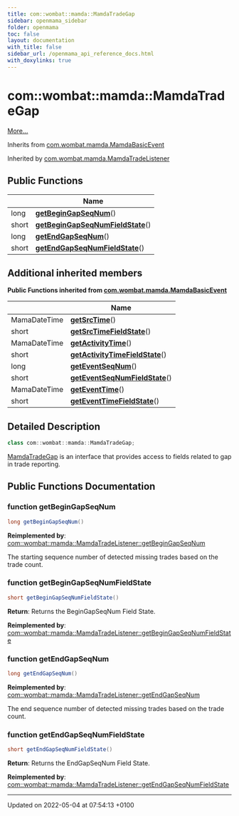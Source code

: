 ```yaml
---
title: com::wombat::mamda::MamdaTradeGap
sidebar: openmama_sidebar
folder: openmama
toc: false
layout: documentation
with_title: false
sidebar_url: /openmama_api_reference_docs.html
with_doxylinks: true
---
```


# com::wombat::mamda::MamdaTradeGap



 [More...](#detailed-description)

Inherits from [com.wombat.mamda.MamdaBasicEvent](interfacecom_1_1wombat_1_1mamda_1_1MamdaBasicEvent.html)

Inherited by [com.wombat.mamda.MamdaTradeListener](classcom_1_1wombat_1_1mamda_1_1MamdaTradeListener.html)

## Public Functions

|                | Name           |
| -------------- | -------------- |
| long | **[getBeginGapSeqNum](interfacecom_1_1wombat_1_1mamda_1_1MamdaTradeGap.html#function-getbegingapseqnum)**() |
| short | **[getBeginGapSeqNumFieldState](interfacecom_1_1wombat_1_1mamda_1_1MamdaTradeGap.html#function-getbegingapseqnumfieldstate)**() |
| long | **[getEndGapSeqNum](interfacecom_1_1wombat_1_1mamda_1_1MamdaTradeGap.html#function-getendgapseqnum)**() |
| short | **[getEndGapSeqNumFieldState](interfacecom_1_1wombat_1_1mamda_1_1MamdaTradeGap.html#function-getendgapseqnumfieldstate)**() |

## Additional inherited members

**Public Functions inherited from [com.wombat.mamda.MamdaBasicEvent](interfacecom_1_1wombat_1_1mamda_1_1MamdaBasicEvent.html)**

|                | Name           |
| -------------- | -------------- |
| MamaDateTime | **[getSrcTime](interfacecom_1_1wombat_1_1mamda_1_1MamdaBasicEvent.html#function-getsrctime)**() |
| short | **[getSrcTimeFieldState](interfacecom_1_1wombat_1_1mamda_1_1MamdaBasicEvent.html#function-getsrctimefieldstate)**() |
| MamaDateTime | **[getActivityTime](interfacecom_1_1wombat_1_1mamda_1_1MamdaBasicEvent.html#function-getactivitytime)**() |
| short | **[getActivityTimeFieldState](interfacecom_1_1wombat_1_1mamda_1_1MamdaBasicEvent.html#function-getactivitytimefieldstate)**() |
| long | **[getEventSeqNum](interfacecom_1_1wombat_1_1mamda_1_1MamdaBasicEvent.html#function-geteventseqnum)**() |
| short | **[getEventSeqNumFieldState](interfacecom_1_1wombat_1_1mamda_1_1MamdaBasicEvent.html#function-geteventseqnumfieldstate)**() |
| MamaDateTime | **[getEventTime](interfacecom_1_1wombat_1_1mamda_1_1MamdaBasicEvent.html#function-geteventtime)**() |
| short | **[getEventTimeFieldState](interfacecom_1_1wombat_1_1mamda_1_1MamdaBasicEvent.html#function-geteventtimefieldstate)**() |


## Detailed Description

```java
class com::wombat::mamda::MamdaTradeGap;
```


[MamdaTradeGap](interfacecom_1_1wombat_1_1mamda_1_1MamdaTradeGap.html) is an interface that provides access to fields related to gap in trade reporting. 

## Public Functions Documentation

### function getBeginGapSeqNum

```java
long getBeginGapSeqNum()
```


**Reimplemented by**: [com::wombat::mamda::MamdaTradeListener::getBeginGapSeqNum](classcom_1_1wombat_1_1mamda_1_1MamdaTradeListener.html#function-getbegingapseqnum)


The starting sequence number of detected missing trades based on the trade count. 


### function getBeginGapSeqNumFieldState

```java
short getBeginGapSeqNumFieldState()
```


**Return**: Returns the BeginGapSeqNum Field State. 

**Reimplemented by**: [com::wombat::mamda::MamdaTradeListener::getBeginGapSeqNumFieldState](classcom_1_1wombat_1_1mamda_1_1MamdaTradeListener.html#function-getbegingapseqnumfieldstate)


### function getEndGapSeqNum

```java
long getEndGapSeqNum()
```


**Reimplemented by**: [com::wombat::mamda::MamdaTradeListener::getEndGapSeqNum](classcom_1_1wombat_1_1mamda_1_1MamdaTradeListener.html#function-getendgapseqnum)


The end sequence number of detected missing trades based on the trade count. 


### function getEndGapSeqNumFieldState

```java
short getEndGapSeqNumFieldState()
```


**Return**: Returns the EndGapSeqNum Field State. 

**Reimplemented by**: [com::wombat::mamda::MamdaTradeListener::getEndGapSeqNumFieldState](classcom_1_1wombat_1_1mamda_1_1MamdaTradeListener.html#function-getendgapseqnumfieldstate)


-------------------------------

Updated on 2022-05-04 at 07:54:13 +0100